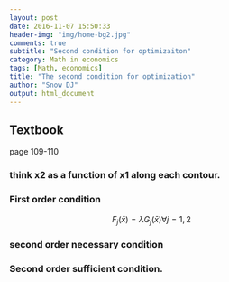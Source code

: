 ```yaml
---
layout: post
date: 2016-11-07 15:50:33
header-img: "img/home-bg2.jpg"
comments: true
subtitle: "Second condition for optimizaiton"
category: Math in economics
tags: [Math, economics]
title: "The second condition for optimization"
author: "Snow DJ"
output: html_document
---
```



## Textbook

page  109-110

### think x2 as a function of x1 along each contour.


### First order condition

$$F_j (\bar x) = \lambda G_j (\bar x)  \forall j = 1, 2$$

### second order necessary condition

### Second order sufficient condition.

